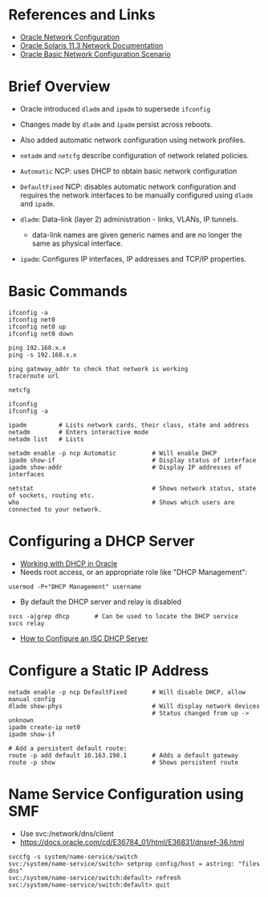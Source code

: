 # References and Links
- [Oracle Network Configuration](http://www.oracle.com/technetwork/articles/servers-storage-admin/s11-network-config-1632927.html)
- [Oracle Solaris 11.3 Network Documentation](http://docs.oracle.com/cd/E53394_01/index.html#group-4)
- [Oracle Basic Network Configuration Scenario](http://docs.oracle.com/cd/E53394_01/html/E54834/gmoyk.html#NWRDMgnanm)

# Brief Overview
- Oracle introduced `dladm` and `ipadm` to supersede `ifconfig`
- Changes made by `dladm` and `ipadm` persist across reboots.
- Also added automatic network configuration using network profiles.
- `netadm` and `netcfg` describe configuration of network related policies.
- `Automatic` NCP: uses DHCP to obtain basic network configuration
- `DefaultFixed` NCP: disables automatic network configuration and requires the network interfaces to be manually configured using `dladm` and `ipadm`.

- `dladm`: Data-link (layer 2) administration - links, VLANs, IP tunnels.

  - data-link names are given generic names and are no longer the same as physical interface.

- `ipadm`: Configures IP interfaces, IP addresses and TCP/IP properties.

# Basic Commands
```
ifconfig -a
ifconfig net0
ifconfig net0 up
ifconfig net0 down

ping 192.168.x.x
ping -s 192.168.x.x

ping gateway_addr to check that network is working
traceroute url

netcfg

ifconfig
ifconfig -a

ipadm         # Lists network cards, their class, state and address
netadm        # Enters interactive mode
netadm list   # Lists

netadm enable -p ncp Automatic          # Will enable DHCP
ipadm show-if                           # Display status of interface
ipadm show-addr                         # Display IP addresses of interfaces

netstat                                 # Shows network status, state of sockets, routing etc.
who                                     # Shows which users are connected to your network.                    
```
# Configuring a DHCP Server
- [Working with DHCP in Oracle](https://docs.oracle.com/cd/E53394_01/html/E54848/dhcp-admin-518.html#scrolltoc)
- Needs root access, or an appropriate role like "DHCP Management":

```
usermod -P+"DHCP Management" username
```

- By default the DHCP server and relay is disabled
```
svcs -a|grep dhcp       # Can be used to locate the DHCP service
svcs relay           
```

- [How to Configure an ISC DHCP Server](https://docs.oracle.com/cd/E53394_01/html/E54848/dhcp-admin-102.html#scrolltoc)

# Configure a Static IP Address

```
netadm enable -p ncp DefaultFixed       # Will disable DHCP, allow manual config
dladm show-phys                         # Will display network devices
                                        # Status changed from up -> unknown
ipadm create-ip net0
ipadm show-if

# Add a persistent default route:
route -p add default 10.163.198.1       # Adds a default gateway
route -p show                           # Shows persistent route
```

# Name Service Configuration using SMF

- Use svc:/network/dns/client
- https://docs.oracle.com/cd/E36784_01/html/E36831/dnsref-36.html

```
svccfg -s system/name-service/switch
svc:/system/name-service/switch> setprop config/host = astring: "files dns"
svc:/system/name-service/switch:default> refresh
svc:/system/name-service/switch:default> quit
```
